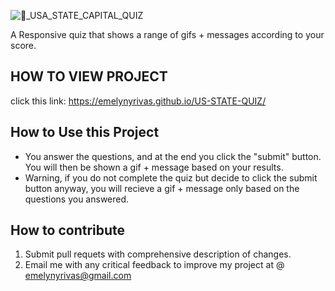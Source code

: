 ![🦅_USA_STATE_CAPITAL_QUIZ](https://user-images.githubusercontent.com/101910013/219878398-8c9e8d78-5332-46ab-9f43-5312abe9fdb8.png)

A Responsive quiz that shows a range of gifs + messages according to your score.



## HOW TO VIEW PROJECT
click this link:
https://emelynyrivas.github.io/US-STATE-QUIZ/

## How to Use this Project
- You answer the questions, and at the end you click the "submit" button. You will then be shown a gif + message based on your results. 
- Warning, if you do not complete the quiz but decide to click the submit button anyway, you will recieve a gif + message only based on the questions you answered.

## How to contribute 
1. Submit pull requets with comprehensive description of changes.
2. Email me with any critical feedback to improve my project at @ emelynyrivas@gmail.com
